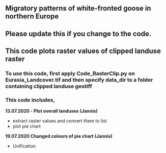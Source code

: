 ## Migratory patterns of white-fronted goose in northern Europe
## Please update this if you change to the code.
## This code plots raster values of clipped landuse raster 

### To use this code, first apply Code_RasterClip.py on Eurasia_Landcover.tif and then specify data_dir to a folder containing clipped landuse geotiff

### This code includes,
**13.07.2020 - Plot overall landuses (Jannis)**
* extract raster values and convert them to list
* plot pie chart

**19.07.2020 Changed colours of pie chart (Jannis)**
 * Unification
